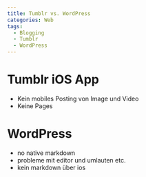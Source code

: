 ```yaml
---
title: Tumblr vs. WordPress
categories: Web
tags:
  - Blogging
  - Tumblr
  - WordPress
---
```

# Tumblr iOS App

* Kein mobiles Posting von Image und Video
* Keine Pages

# WordPress

* no native markdown
* probleme mit editor und umlauten etc.
* kein markdown über ios
